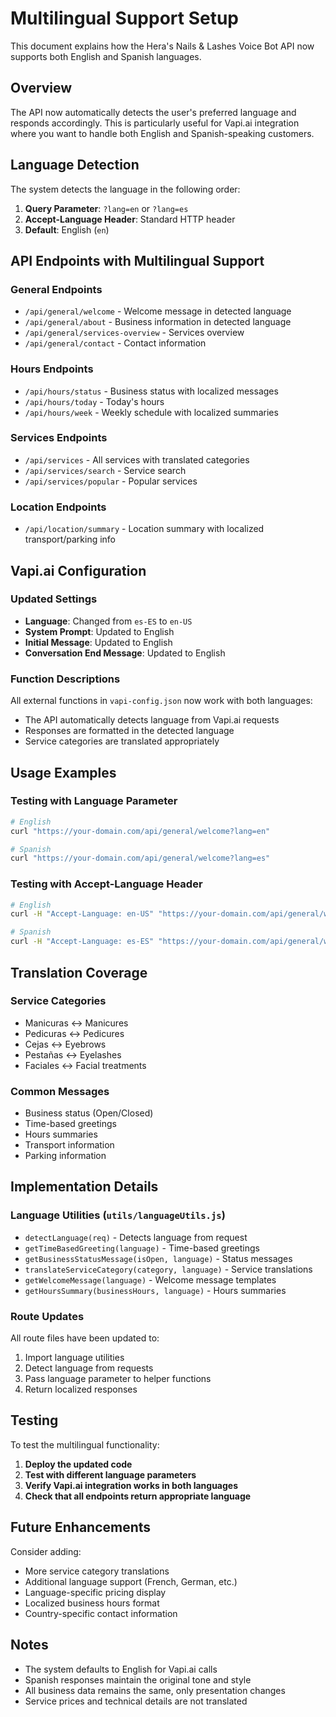 # Multilingual Support Setup

This document explains how the Hera's Nails & Lashes Voice Bot API now supports both English and Spanish languages.

## Overview

The API now automatically detects the user's preferred language and responds accordingly. This is particularly useful for Vapi.ai integration where you want to handle both English and Spanish-speaking customers.

## Language Detection

The system detects the language in the following order:

1. **Query Parameter**: `?lang=en` or `?lang=es`
2. **Accept-Language Header**: Standard HTTP header
3. **Default**: English (`en`)

## API Endpoints with Multilingual Support

### General Endpoints
- `/api/general/welcome` - Welcome message in detected language
- `/api/general/about` - Business information in detected language
- `/api/general/services-overview` - Services overview
- `/api/general/contact` - Contact information

### Hours Endpoints
- `/api/hours/status` - Business status with localized messages
- `/api/hours/today` - Today's hours
- `/api/hours/week` - Weekly schedule with localized summaries

### Services Endpoints
- `/api/services` - All services with translated categories
- `/api/services/search` - Service search
- `/api/services/popular` - Popular services

### Location Endpoints
- `/api/location/summary` - Location summary with localized transport/parking info

## Vapi.ai Configuration

### Updated Settings
- **Language**: Changed from `es-ES` to `en-US`
- **System Prompt**: Updated to English
- **Initial Message**: Updated to English
- **Conversation End Message**: Updated to English

### Function Descriptions
All external functions in `vapi-config.json` now work with both languages:
- The API automatically detects language from Vapi.ai requests
- Responses are formatted in the detected language
- Service categories are translated appropriately

## Usage Examples

### Testing with Language Parameter
```bash
# English
curl "https://your-domain.com/api/general/welcome?lang=en"

# Spanish
curl "https://your-domain.com/api/general/welcome?lang=es"
```

### Testing with Accept-Language Header
```bash
# English
curl -H "Accept-Language: en-US" "https://your-domain.com/api/general/welcome"

# Spanish
curl -H "Accept-Language: es-ES" "https://your-domain.com/api/general/welcome"
```

## Translation Coverage

### Service Categories
- Manicuras ↔ Manicures
- Pedicuras ↔ Pedicures
- Cejas ↔ Eyebrows
- Pestañas ↔ Eyelashes
- Faciales ↔ Facial treatments

### Common Messages
- Business status (Open/Closed)
- Time-based greetings
- Hours summaries
- Transport information
- Parking information

## Implementation Details

### Language Utilities (`utils/languageUtils.js`)
- `detectLanguage(req)` - Detects language from request
- `getTimeBasedGreeting(language)` - Time-based greetings
- `getBusinessStatusMessage(isOpen, language)` - Status messages
- `translateServiceCategory(category, language)` - Service translations
- `getWelcomeMessage(language)` - Welcome message templates
- `getHoursSummary(businessHours, language)` - Hours summaries

### Route Updates
All route files have been updated to:
1. Import language utilities
2. Detect language from requests
3. Pass language parameter to helper functions
4. Return localized responses

## Testing

To test the multilingual functionality:

1. **Deploy the updated code**
2. **Test with different language parameters**
3. **Verify Vapi.ai integration works in both languages**
4. **Check that all endpoints return appropriate language**

## Future Enhancements

Consider adding:
- More service category translations
- Additional language support (French, German, etc.)
- Language-specific pricing display
- Localized business hours format
- Country-specific contact information

## Notes

- The system defaults to English for Vapi.ai calls
- Spanish responses maintain the original tone and style
- All business data remains the same, only presentation changes
- Service prices and technical details are not translated 